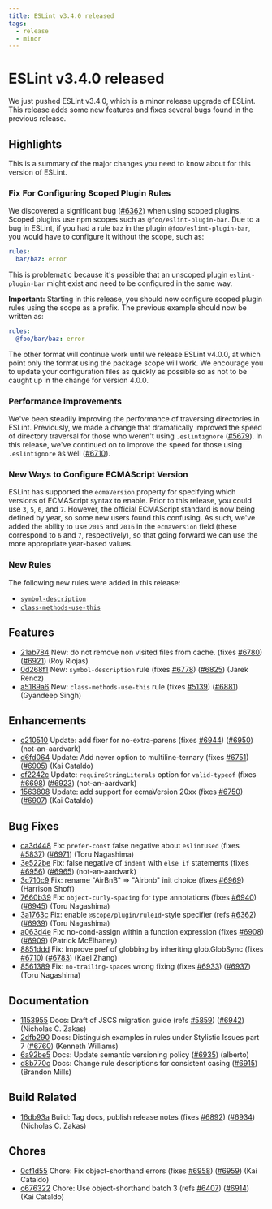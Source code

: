 ```yaml
---
title: ESLint v3.4.0 released
tags:
  - release
  - minor
---
```

# ESLint v3.4.0 released

We just pushed ESLint v3.4.0, which is a minor release upgrade of ESLint. This release adds some new features and fixes several bugs found in the previous release.

## Highlights

This is a summary of the major changes you need to know about for this version of ESLint.

### Fix For Configuring Scoped Plugin Rules

We discovered a significant bug ([#6362](https://github.com/eslint/eslint/issues/6362)) when using scoped plugins. Scoped plugins use npm scopes such as `@foo/eslint-plugin-bar`. Due to a bug in ESLint, if you had a rule `baz` in the plugin `@foo/eslint-plugin-bar`, you would have to configure it without the scope, such as:

```yaml
rules:
  bar/baz: error
```

This is problematic because it's possible that an unscoped plugin `eslint-plugin-bar` might exist and need to be configured in the same way.

**Important:** Starting in this release, you should now configure scoped plugin rules using the scope as a prefix. The previous example should now be written as:

```yaml
rules:
  @foo/bar/baz: error
```

The other format will continue work until we release ESLint v4.0.0, at which point only the format using the package scope will work. We encourage you to update your configuration files as quickly as possible so as not to be caught up in the change for version 4.0.0.

### Performance Improvements

We've been steadily improving the performance of traversing directories in ESLint. Previously, we made a change that dramatically improved the speed of directory traversal for those who weren't using `.eslintignore` ([#5679](https://github.com/eslint/eslint/issues/5679)). In this release, we've continued on to improve the speed for those using `.eslintignore` as well ([#6710](https://github.com/eslint/eslint/issues/6710)).


### New Ways to Configure ECMAScript Version

ESLint has supported the `ecmaVersion` property for specifying which versions of ECMAScript syntax to enable. Prior to this release, you could use `3`, `5`, `6`, and `7`. However, the official ECMAScript standard is now being defined by year, so some new users found this confusing. As such, we've added the ability to use `2015` and `2016` in the `ecmaVersion` field (these correspond to `6` and `7`, respectively), so that going forward we can use the more appropriate year-based values.

### New Rules

The following new rules were added in this release:

* [`symbol-description`](https://eslint.org/docs/rules/symbol-description)
* [`class-methods-use-this`](https://eslint.org/docs/rules/class-methods-use-this)




## Features


* [21ab784](https://github.com/eslint/eslint/commit/21ab784) New: do not remove non visited files from cache. (fixes [#6780](https://github.com/eslint/eslint/issues/6780)) ([#6921](https://github.com/eslint/eslint/issues/6921)) (Roy Riojas)
* [0d268f1](https://github.com/eslint/eslint/commit/0d268f1) New: `symbol-description` rule (fixes [#6778](https://github.com/eslint/eslint/issues/6778)) ([#6825](https://github.com/eslint/eslint/issues/6825)) (Jarek Rencz)
* [a5189a6](https://github.com/eslint/eslint/commit/a5189a6) New: `class-methods-use-this` rule (fixes [#5139](https://github.com/eslint/eslint/issues/5139)) ([#6881](https://github.com/eslint/eslint/issues/6881)) (Gyandeep Singh)




## Enhancements


* [c210510](https://github.com/eslint/eslint/commit/c210510) Update: add fixer for no-extra-parens (fixes [#6944](https://github.com/eslint/eslint/issues/6944)) ([#6950](https://github.com/eslint/eslint/issues/6950)) (not-an-aardvark)
* [d6fd064](https://github.com/eslint/eslint/commit/d6fd064) Update: Add never option to multiline-ternary (fixes [#6751](https://github.com/eslint/eslint/issues/6751)) ([#6905](https://github.com/eslint/eslint/issues/6905)) (Kai Cataldo)
* [cf2242c](https://github.com/eslint/eslint/commit/cf2242c) Update: `requireStringLiterals` option for `valid-typeof` (fixes [#6698](https://github.com/eslint/eslint/issues/6698)) ([#6923](https://github.com/eslint/eslint/issues/6923)) (not-an-aardvark)
* [1563808](https://github.com/eslint/eslint/commit/1563808) Update: add support for ecmaVersion 20xx (fixes [#6750](https://github.com/eslint/eslint/issues/6750)) ([#6907](https://github.com/eslint/eslint/issues/6907)) (Kai Cataldo)




## Bug Fixes


* [ca3d448](https://github.com/eslint/eslint/commit/ca3d448) Fix: `prefer-const` false negative about `eslintUsed` (fixes [#5837](https://github.com/eslint/eslint/issues/5837)) ([#6971](https://github.com/eslint/eslint/issues/6971)) (Toru Nagashima)
* [3e522be](https://github.com/eslint/eslint/commit/3e522be) Fix: false negative of `indent` with `else if` statements (fixes [#6956](https://github.com/eslint/eslint/issues/6956)) ([#6965](https://github.com/eslint/eslint/issues/6965)) (not-an-aardvark)
* [3c710c9](https://github.com/eslint/eslint/commit/3c710c9) Fix: rename "AirBnB" => "Airbnb" init choice (fixes [#6969](https://github.com/eslint/eslint/issues/6969)) (Harrison Shoff)
* [7660b39](https://github.com/eslint/eslint/commit/7660b39) Fix: `object-curly-spacing` for type annotations (fixes [#6940](https://github.com/eslint/eslint/issues/6940)) ([#6945](https://github.com/eslint/eslint/issues/6945)) (Toru Nagashima)
* [3a1763c](https://github.com/eslint/eslint/commit/3a1763c) Fix: enable `@scope/plugin/ruleId`-style specifier (refs [#6362](https://github.com/eslint/eslint/issues/6362)) ([#6939](https://github.com/eslint/eslint/issues/6939)) (Toru Nagashima)
* [a063d4e](https://github.com/eslint/eslint/commit/a063d4e) Fix: no-cond-assign within a function expression (fixes [#6908](https://github.com/eslint/eslint/issues/6908)) ([#6909](https://github.com/eslint/eslint/issues/6909)) (Patrick McElhaney)
* [8851ddd](https://github.com/eslint/eslint/commit/8851ddd) Fix: Improve pref of globbing by inheriting glob.GlobSync (fixes [#6710](https://github.com/eslint/eslint/issues/6710)) ([#6783](https://github.com/eslint/eslint/issues/6783)) (Kael Zhang)
* [8561389](https://github.com/eslint/eslint/commit/8561389) Fix: `no-trailing-spaces` wrong fixing (fixes [#6933](https://github.com/eslint/eslint/issues/6933)) ([#6937](https://github.com/eslint/eslint/issues/6937)) (Toru Nagashima)




## Documentation


* [1153955](https://github.com/eslint/eslint/commit/1153955) Docs: Draft of JSCS migration guide (refs [#5859](https://github.com/eslint/eslint/issues/5859)) ([#6942](https://github.com/eslint/eslint/issues/6942)) (Nicholas C. Zakas)
* [2dfb290](https://github.com/eslint/eslint/commit/2dfb290) Docs: Distinguish examples in rules under Stylistic Issues part 7 ([#6760](https://github.com/eslint/eslint/issues/6760)) (Kenneth Williams)
* [6a92be5](https://github.com/eslint/eslint/commit/6a92be5) Docs: Update semantic versioning policy ([#6935](https://github.com/eslint/eslint/issues/6935)) (alberto)
* [d8b770c](https://github.com/eslint/eslint/commit/d8b770c) Docs: Change rule descriptions for consistent casing ([#6915](https://github.com/eslint/eslint/issues/6915)) (Brandon Mills)






## Build Related


* [16db93a](https://github.com/eslint/eslint/commit/16db93a) Build: Tag docs, publish release notes (fixes [#6892](https://github.com/eslint/eslint/issues/6892)) ([#6934](https://github.com/eslint/eslint/issues/6934)) (Nicholas C. Zakas)




## Chores


* [0cf1d55](https://github.com/eslint/eslint/commit/0cf1d55) Chore: Fix object-shorthand errors (fixes [#6958](https://github.com/eslint/eslint/issues/6958)) ([#6959](https://github.com/eslint/eslint/issues/6959)) (Kai Cataldo)
* [c676322](https://github.com/eslint/eslint/commit/c676322) Chore: Use object-shorthand batch 3 (refs [#6407](https://github.com/eslint/eslint/issues/6407)) ([#6914](https://github.com/eslint/eslint/issues/6914)) (Kai Cataldo)
